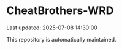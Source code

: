 # CheatBrothers-WRD

Last updated: 2025-07-08 14:30:00

This repository is automatically maintained.
